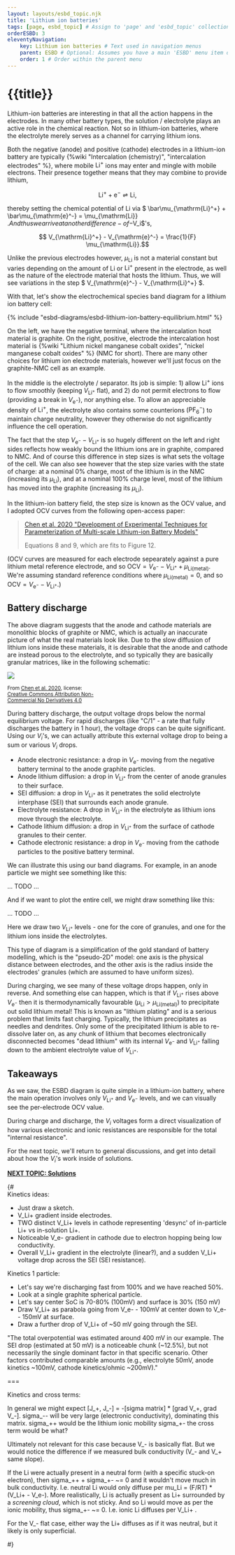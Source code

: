 ```yaml
---
layout: layouts/esbd_topic.njk
title: 'Lithium ion batteries'
tags: [page, esbd_topic] # Assign to 'page' and 'esbd_topic' collections
orderESBD: 3
eleventyNavigation:
    key: Lithium ion batteries # Text used in navigation menus
    parent: ESBD # Optional: Assumes you have a main 'ESBD' menu item defined elsewhere
    order: 1 # Order within the parent menu
---
```


# {{title}}

Lithium-ion batteries are interesting in that all the action happens in the electrodes. In many other battery types, the solution / electrolyte plays an active role in the chemical reaction. Not so in lithium-ion batteries, where the electrolyte merely serves as a channel for carrying lithium ions.

Both the negative (anode) and positive (cathode) electrodes in a lithium-ion battery are typically {%wiki "Intercalation (chemistry)", "intercalation electrodes" %}, where mobile $\mathrm{Li}^+$ ions may enter and mingle with mobile electrons. Their presence together means that they may combine to provide lithium,

$$ \mathrm{Li}^+ + \mathrm{e}^- \rightleftharpoons \mathrm{Li} , $$

thereby setting the chemical potential of $\mathrm{Li}$ via $ \bar\mu_{\mathrm{Li}^+} + \bar\mu_{\mathrm{e}^-} = \mu_{\mathrm{Li}} $. And thus we arrive at another difference-of-$V_i$'s, 

$$ V_{\mathrm{Li}^+} - V_{\mathrm{e}^-} =  \frac{1}{F} \mu_{\mathrm{Li}}.$$

Unlike the previous electrodes however, $\mu_{\mathrm{Li}}$ is not a material constant but varies depending on the amount of $\mathrm{Li}$ or $\mathrm{Li}^+$ present in the electrode, as well as the nature of the electrode material that hosts the lithium. Thus, we will see variations in the step $ V_{\mathrm{e}^-} - V_{\mathrm{Li}^+} $.

With that, let's show the electrochemical species band diagram for a lithium ion battery cell:

{% include "esbd-diagrams/esbd-lithium-ion-battery-equilibrium.html" %}

On the left, we have the negative terminal, where the intercalation host material is graphite. On the right, positive, electrode the intercalation host material is {%wiki "Lithium nickel manganese cobalt oxides", "nickel manganese cobalt oxides" %} (NMC for short). There are many other choices for lithium ion electrode materials, however we'll just focus on the graphite-NMC cell as an example.

In the middle is the electrolyte / separator. Its job is simple: 1) allow $\mathrm{Li}^+$ ions to flow smoothly (keeping $V_{\mathrm{Li}^+}$ flat), and 2) do not permit electrons to flow (providing a break in $V_{\mathrm{e}^-}$), nor anything else. To allow an appreciable density of $\mathrm{Li}^+$, the electrolyte also contains some counterions ($\mathrm{PF}_6^-$) to maintain charge neutrality, however they otherwise do not significantly influence the cell operation.

The fact that the step $V_{\mathrm{e}^-} - V_{\mathrm{Li}^+}$ is so hugely different on the left and right sides reflects how weakly bound the lithium ions are in graphite, compared to NMC. And of course this difference in step sizes is what sets the voltage of the cell. We can also see however that the step size varies with the state of charge: at a nominal 0% charge, most of the lithium is in the NMC (increasing its $\mu_{\mathrm{Li}}$), and at a nominal 100% charge level, most of the lithium has moved into the graphite (increasing its $\mu_{\mathrm{Li}}$).

In the lithium-ion battery field, the step size is known as the OCV value, and I adopted OCV curves from the following open-access paper:

> [Chen et al. 2020 "Development of Experimental Techniques for Parameterization of Multi-scale Lithium-ion Battery Models"](https://dx.doi.org/10.1149/1945-7111/ab9050)
>
> Equations 8 and 9, which are fits to Figure 12.

(OCV curves are measured for each electrode sepearately against a pure lithium metal reference electrode, and so $\mathrm{OCV} = V_{\mathrm{e}^-} - V_{\mathrm{Li}^+} + \mu_{\mathrm{Li(metal)}}$. We're assuming standard reference conditions where $\mu_{\mathrm{Li(metal)}}=0$, and so $\mathrm{OCV} = V_{\mathrm{e}^-} - V_{\mathrm{Li}^+}$.)

## Battery discharge

The above diagram suggests that the anode and cathode materials are monolithic blocks of graphite or NMC, which is actually an inaccurate picture of what the real materials look like. Due to the slow diffusion of lithium ions inside these materials, it is desirable that the anode and cathode are instead porous to the electrolyte, and so typically they are basically granular matrices, like in the following schematic:

<div class="demo-container" style="max-width: 200px">
<img src="/esbd/img/chen2020_fig1_schematic.jpg" style="max-width:100%"/>

<small>From [Chen et al. 2020](https://dx.doi.org/10.1149/1945-7111/ab9050), license: [Creative Commons Attribution Non-Commercial No Derivatives 4.0](http://creativecommons.org/licenses/by-nc-nd/4.0/)</small>
</div>

During battery discharge, the output voltage drops below the normal equilibrium voltage. For rapid discharges (like "C/1" - a rate that fully discharges the battery in 1 hour), the voltage drops can be quite significant. Using our $V_i$'s, we can actually attribute this external voltage drop to being a sum or various $V_i$ drops.

* Anode electronic resistance: a drop in $V_{\mathrm{e}^-}$ moving from the negative battery terminal to the anode graphite particles.
* Anode lithium diffusion: a drop in $V_{\mathrm{Li}^+}$ from the center of anode granules to their surface.
* SEI diffusion: a drop in $V_{\mathrm{Li}^+}$ as it penetrates the solid electrolyte interphase (SEI) that surrounds each anode granule.
* Electrolyte resistance: A drop in $V_{\mathrm{Li}^+}$ in the electrolyte as lithium ions move through the electrolyte.
* Cathode lithium diffusion: a drop in $V_{\mathrm{Li}^+}$ from the surface of cathode granules to their center.
* Cathode electronic resistance: a drop in $V_{\mathrm{e}^-}$ moving from the cathode particles to the positive battery terminal.

We can illustrate this using our band diagrams. For example, in an anode particle we might see something like this:

... TODO ...

And if we want to plot the entire cell, we might draw something like this:

... TODO ...

Here we draw two $V_{\mathrm{Li}^+}$ levels - one for the core of granules, and one for the lithium ions inside the electrolytes.

This type of diagram is a simplification of the gold standard of battery modelling, which is the "pseudo-2D" model: one axis is the physical distance between electrodes, and the other axis is the radius inside the electrodes' granules (which are assumed to have uniform sizes).

During charging, we see many of these voltage drops happen, only in reverse. And something else can happen, which is that if $V_{\mathrm{Li}^+}$ rises above $V_{\mathrm{e}^-}$ then it is thermodynamically favourable ($\mu_{\mathrm{Li}} > \mu_{\mathrm{Li(metal)}}$) to precipitate out solid lithium metal! This is known as "lithium plating" and is a serious problem that limits fast charging. Typically, the lithium precipitates as needles and dendrites. Only some of the precipitated lithium is able to re-dissolve later on, as any chunk of lithium that becomes electronically disconnected becomes "dead lithium" with its internal $V_{\mathrm{e}^-}$ and $V_{\mathrm{Li}^+}$ falling down to the ambient electrolyte value of $V_{\mathrm{Li}^+}$.

## Takeaways

As we saw, the ESBD diagram is quite simple in a lithium-ion battery, where the main operation involves only $V_{\mathrm{Li}^+}$ and $V_{\mathrm{e}^-}$ levels, and we can visually see the per-electrode OCV value.

During charge and discharge, the $V_i$ voltages form a direct visualization of how various electronic and ionic resistances are responsible for the total "internal resistance".

For the next topic, we'll return to general discussions, and get into detail about how the $V_i$'s work inside of solutions.

[**NEXT TOPIC: Solutions**](../solutions/)

{#   
Kinetics ideas:
- Just draw a sketch.
- V_Li+ gradient inside electrodes.
- TWO distinct V_Li+ levels in cathode representing 'desync' of in-particle Li+ vs in-solution Li+.
- Noticeable V_e- gradient in cathode due to electron hopping being low conductivity.
- Overall V_Li+ gradient in the electrolyte (linear?), and a sudden V_Li+ voltage drop across the SEI (SEI resistance).

Kinetics 1 particle:
- Let's say we're discharging fast from 100% and we have reached 50%.
- Look at a single graphite spherical particle.
- Let's say center SoC is 70-80% (100mV) and surface is 30% (150 mV)
- Draw V_Li+ as parabola going from V_e- - 100mV at center down to V_e- - 150mV at surface.
- Draw a further drop of V_Li+ of ~50 mV going through the SEI.

"The total overpotential was estimated around 400 mV in our example. The SEI drop (estimated at 50 mV) is a noticeable chunk (~12.5%), but not necessarily the single dominant factor in that specific scenario. Other factors contributed comparable amounts (e.g., electrolyte 50mV, anode kinetics ~100mV, cathode kinetics/ohmic ~200mV)."



===

Kinetics and cross terms:

In general we might expect [J_+, J_-] = -[sigma matrix] * [grad V_+, grad V_-].
sigma_-- will be very large (electronic conductivity), dominating this matrix.
sigma_++ would be the lithium ionic mobility
sigma_+- the cross term would be what?

Ultimately not relevant for this case because V_- is basically flat.
But we would notice the difference if we measured bulk conductivity (V_- and V_+ same slope).

If the Li were actually present in a neutral form (with a specific stuck-on electron), then sigma_++ + sigma_+- ~= 0 and it wouldn't move much in bulk conductivity.
I.e. neutral Li would only diffuse per mu_Li = (F/RT) * (V_Li+ - V_e-).
More realistically, Li is actually present as Li+ surrounded by a *screening cloud*, which is not sticky. And so Li would move as per the ionic mobility, thus sigma_+- ~= 0.
I.e. ionic Li diffuses per V_Li+ .

For the V_- flat case, either way the Li+ diffuses as if it was neutral, but it likely is only superficial.

#}
